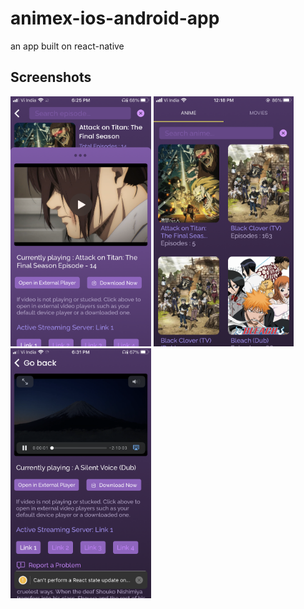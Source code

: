 # animex-ios-android-app

an app built on react-native

## Screenshots

<p float="left">
    <img src="https://github.com/chandan-02/animex-ios-android-app/blob/main/screenshots/1.PNG" height="400" />
    <img src="https://github.com/chandan-02/animex-ios-android-app/blob/main/screenshots/2.PNG" height="400" />
    <img src="https://github.com/chandan-02/animex-ios-android-app/blob/main/screenshots/3.PNG" height="400" />
</p>